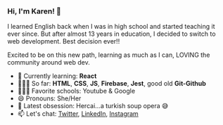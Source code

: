 ### Hi, I'm Karen! 👋

I learned English back when I was in high school and started teaching it ever since. But after almost 13 years in education, I decided to switch to web development. Best decision ever!! 

Excited to be on this new path, learning as much as I can, LOVING the community around web dev.  


- 🧠 Currently learning: **React**
- 👩🏻‍💻 So far: **HTML**, **CSS**, **JS**, **Firebase**, **Jest**, good old **Git-Github**
- 👩🏻‍🎓 Favorite schools: Youtube & Google 
- 😄 Pronouns: She/Her
- 💙 Latest obsession: Hercai...a turkish soup opera 😅
- 📫 Let's chat: [Twitter](https://twitter.com/karlopolas), [LinkedIn](https://www.linkedin.com/in/karenpoveda29/), [Instagram](https://www.instagram.com/karlopolas/)




<!--- 
- 🤔 I’m looking for help with ...
- 💬 Ask me about ... 


-->

